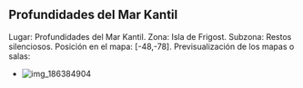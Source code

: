 ## Profundidades del Mar Kantil
Lugar: Profundidades del Mar Kantil.
Zona: Isla de Frigost.
Subzona: Restos silenciosos.
Posición en el mapa: [-48,-78].
Previsualización de los mapas o salas:
- ![img_186384904](https://media.discordapp.net/attachments/1115311447145193482/1115342507073622197/186384904.jpg)